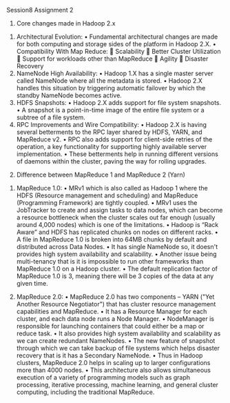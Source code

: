 Session8
Assignment 2
1)	Core changes made in Hadoop 2.x
1.	Architectural Evolution: 
•	Fundamental architectural changes are made for both computing and storage sides of the platform in Hadoop 2.X.
•	Compatibility With Map Reduce:
	Scalability
	Better Cluster Utilization
	Support for workloads other than MapReduce
	Agility
	Disaster Recovery
2.	NameNode High Availability: 
•	Hadoop 1.X has a single master server called NameNode where all the metadata is stored.
•	Hadoop 2.X handles this situation by triggering automatic failover by which the standby NameNode becomes active.
3.	HDFS Snapshots: 
•	Hadoop 2.X adds support for file system snapshots.
•	A snapshot is a point-in-time image of the entire file system or a subtree of a file system.
4.	RPC Improvements and Wire Compatibility:
•	Hadoop 2.X is having several betterments to the RPC layer shared by HDFS, YARN, and MapReduce v2. 
•	RPC also adds support for client-side retries of the operation, a key functionality for supporting highly available server implementation. 
•	These betterments help in running different versions of daemons within the cluster, paving the way for rolling upgrades.

2)	Difference between MapReduce 1 and MapReduce 2 (Yarn)
1.	MapReduce 1.0:
•	MRv1 which is also called as Hadoop 1 where the HDFS (Resource management and scheduling) and MapReduce (Programming Framework) are tightly coupled.
•	MRv1 uses the JobTracker to create and assign tasks to data nodes, which can become a resource bottleneck when the cluster scales out far enough (usually around 4,000 nodes) which is one of the limitations.
•	Hadoop is “Rack Aware” and HDFS has replicated chunks on nodes on different racks.
•	A file in MapReduce 1.0 is broken into 64MB chunks by default and distributed across Data Nodes.
•	It has single NameNode so, it doesn't provides high system availability and scalability.
•	Another issue being multi-tenancy that is it is impossible to run other frameworks than MapReduce 1.0 on a Hadoop cluster.
•	The default replication factor of MapReduce 1.0 is 3, meaning there will be 3 copies of the data at any given time.

2.	MapReduce 2.0:
•	MapReduce 2.0 has two components – YARN ("Yet Another Resource Negotiator") that has cluster resource management capabilities and MapReduce.
•	It has a Resource Manager for each cluster, and each data node runs a Node Manager.
•	NodeManager is responsible for launching containers that could either be a map or reduce task.
•	It also provides high system availability and scalability as we can create redundant NameNodes.
•	The new feature of snapshot through which we can take backup of file systems which helps disaster recovery that is it has a Secondary NameNode.
•	Thus in Hadoop clusters, MapReduce 2.0 helps in scaling up to larger configurations more than 4000 nodes.
•	This architecture also allows simultaneous execution of a variety of programming models such as graph processing, iterative processing, machine learning, and general cluster computing, including the traditional MapReduce.

